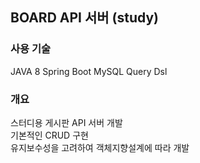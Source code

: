 ## BOARD API 서버 (study)

### 사용 기술
JAVA 8
Spring Boot
MySQL
Query Dsl

### 개요
스터디용 게시판 API 서버 개발<br>
기본적인 CRUD 구현<br>
유지보수성을 고려하여 객체지향설계에 따라 개발<br>
